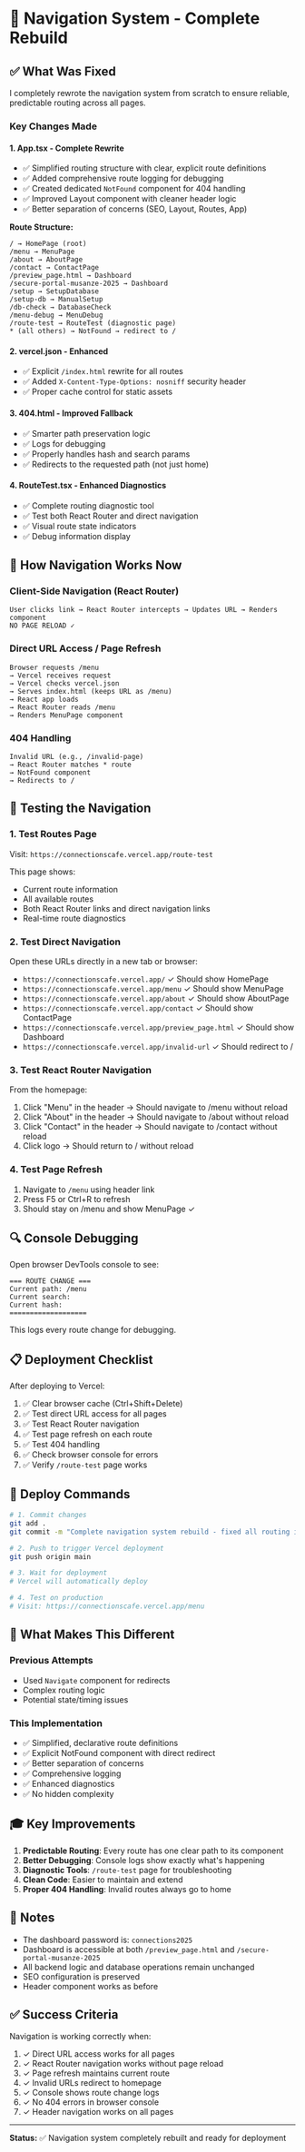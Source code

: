 # 🎯 Navigation System - Complete Rebuild

## ✅ What Was Fixed

I completely rewrote the navigation system from scratch to ensure reliable, predictable routing across all pages.

### Key Changes Made

#### 1. **App.tsx - Complete Rewrite**
- ✅ Simplified routing structure with clear, explicit route definitions
- ✅ Added comprehensive route logging for debugging
- ✅ Created dedicated `NotFound` component for 404 handling
- ✅ Improved Layout component with cleaner header logic
- ✅ Better separation of concerns (SEO, Layout, Routes, App)

**Route Structure:**
```
/ → HomePage (root)
/menu → MenuPage
/about → AboutPage
/contact → ContactPage
/preview_page.html → Dashboard
/secure-portal-musanze-2025 → Dashboard
/setup → SetupDatabase
/setup-db → ManualSetup
/db-check → DatabaseCheck
/menu-debug → MenuDebug
/route-test → RouteTest (diagnostic page)
* (all others) → NotFound → redirect to /
```

#### 2. **vercel.json - Enhanced**
- ✅ Explicit `/index.html` rewrite for all routes
- ✅ Added `X-Content-Type-Options: nosniff` security header
- ✅ Proper cache control for static assets

#### 3. **404.html - Improved Fallback**
- ✅ Smarter path preservation logic
- ✅ Logs for debugging
- ✅ Properly handles hash and search params
- ✅ Redirects to the requested path (not just home)

#### 4. **RouteTest.tsx - Enhanced Diagnostics**
- ✅ Complete routing diagnostic tool
- ✅ Test both React Router and direct navigation
- ✅ Visual route state indicators
- ✅ Debug information display

## 🎯 How Navigation Works Now

### Client-Side Navigation (React Router)
```
User clicks link → React Router intercepts → Updates URL → Renders component
NO PAGE RELOAD ✓
```

### Direct URL Access / Page Refresh
```
Browser requests /menu 
→ Vercel receives request
→ Vercel checks vercel.json
→ Serves index.html (keeps URL as /menu)
→ React app loads
→ React Router reads /menu
→ Renders MenuPage component
```

### 404 Handling
```
Invalid URL (e.g., /invalid-page)
→ React Router matches * route
→ NotFound component
→ Redirects to /
```

## 🧪 Testing the Navigation

### 1. Test Routes Page
Visit: `https://connectionscafe.vercel.app/route-test`

This page shows:
- Current route information
- All available routes
- Both React Router links and direct navigation links
- Real-time route diagnostics

### 2. Test Direct Navigation
Open these URLs directly in a new tab or browser:
- `https://connectionscafe.vercel.app/` ✓ Should show HomePage
- `https://connectionscafe.vercel.app/menu` ✓ Should show MenuPage
- `https://connectionscafe.vercel.app/about` ✓ Should show AboutPage
- `https://connectionscafe.vercel.app/contact` ✓ Should show ContactPage
- `https://connectionscafe.vercel.app/preview_page.html` ✓ Should show Dashboard
- `https://connectionscafe.vercel.app/invalid-url` ✓ Should redirect to /

### 3. Test React Router Navigation
From the homepage:
1. Click "Menu" in the header → Should navigate to /menu without reload
2. Click "About" in the header → Should navigate to /about without reload
3. Click "Contact" in the header → Should navigate to /contact without reload
4. Click logo → Should return to / without reload

### 4. Test Page Refresh
1. Navigate to `/menu` using header link
2. Press F5 or Ctrl+R to refresh
3. Should stay on /menu and show MenuPage ✓

## 🔍 Console Debugging

Open browser DevTools console to see:
```
=== ROUTE CHANGE ===
Current path: /menu
Current search: 
Current hash: 
===================
```

This logs every route change for debugging.

## 📋 Deployment Checklist

After deploying to Vercel:

1. ✅ Clear browser cache (Ctrl+Shift+Delete)
2. ✅ Test direct URL access for all pages
3. ✅ Test React Router navigation
4. ✅ Test page refresh on each route
5. ✅ Test 404 handling
6. ✅ Check browser console for errors
7. ✅ Verify `/route-test` page works

## 🚀 Deploy Commands

```bash
# 1. Commit changes
git add .
git commit -m "Complete navigation system rebuild - fixed all routing issues"

# 2. Push to trigger Vercel deployment
git push origin main

# 3. Wait for deployment
# Vercel will automatically deploy

# 4. Test on production
# Visit: https://connectionscafe.vercel.app/menu
```

## 🔧 What Makes This Different

### Previous Attempts
- Used `Navigate` component for redirects
- Complex routing logic
- Potential state/timing issues

### This Implementation
- ✅ Simplified, declarative route definitions
- ✅ Explicit NotFound component with direct redirect
- ✅ Better separation of concerns
- ✅ Comprehensive logging
- ✅ Enhanced diagnostics
- ✅ No hidden complexity

## 🎓 Key Improvements

1. **Predictable Routing**: Every route has one clear path to its component
2. **Better Debugging**: Console logs show exactly what's happening
3. **Diagnostic Tools**: `/route-test` page for troubleshooting
4. **Clean Code**: Easier to maintain and extend
5. **Proper 404 Handling**: Invalid routes always go to home

## 📝 Notes

- The dashboard password is: `connections2025`
- Dashboard is accessible at both `/preview_page.html` and `/secure-portal-musanze-2025`
- All backend logic and database operations remain unchanged
- SEO configuration is preserved
- Header component works as before

## ✅ Success Criteria

Navigation is working correctly when:
1. ✓ Direct URL access works for all pages
2. ✓ React Router navigation works without page reload
3. ✓ Page refresh maintains current route
4. ✓ Invalid URLs redirect to homepage
5. ✓ Console shows route change logs
6. ✓ No 404 errors in browser console
7. ✓ Header navigation works on all pages

---

**Status:** ✅ Navigation system completely rebuilt and ready for deployment
